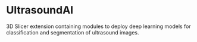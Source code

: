 # UltrasoundAI
3D Slicer extension containing modules to deploy deep learning models for classification and segmentation of ultrasound images.
